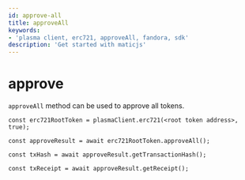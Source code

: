 ```yaml
---
id: approve-all
title: approveAll
keywords: 
- 'plasma client, erc721, approveAll, fandora, sdk'
description: 'Get started with maticjs'
---
```


# approve

`approveAll` method can be used to approve all tokens.

```
const erc721RootToken = plasmaClient.erc721(<root token address>, true);

const approveResult = await erc721RootToken.approveAll();

const txHash = await approveResult.getTransactionHash();

const txReceipt = await approveResult.getReceipt();

```
